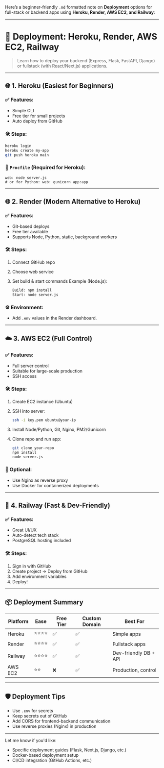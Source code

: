 Here’s a beginner-friendly `.md` formatted note on **Deployment** options for full-stack or backend apps using **Heroku, Render, AWS EC2, and Railway**:

---

# 🚀 **Deployment: Heroku, Render, AWS EC2, Railway**

> Learn how to deploy your backend (Express, Flask, FastAPI, Django) or fullstack (with React/Next.js) applications.

---

## 🌐 **1. Heroku (Easiest for Beginners)**

### ✅ Features:

* Simple CLI
* Free tier for small projects
* Auto deploy from GitHub

### 🛠️ Steps:

```bash
heroku login
heroku create my-app
git push heroku main
```

### 📁 `Procfile` (Required for Heroku):

```
web: node server.js
# or for Python: web: gunicorn app:app
```

---

## 🌐 **2. Render (Modern Alternative to Heroku)**

### ✅ Features:

* Git-based deploys
* Free tier available
* Supports Node, Python, static, background workers

### 🛠️ Steps:

1. Connect GitHub repo
2. Choose web service
3. Set build & start commands
   Example (Node.js):

   ```bash
   Build: npm install  
   Start: node server.js
   ```

### ⚙️ Environment:

* Add `.env` values in the Render dashboard.

---

## ☁️ **3. AWS EC2 (Full Control)**

### ✅ Features:

* Full server control
* Suitable for large-scale production
* SSH access

### 🛠️ Steps:

1. Create EC2 instance (Ubuntu)
2. SSH into server:

   ```bash
   ssh -i key.pem ubuntu@your-ip
   ```
3. Install Node/Python, Git, Nginx, PM2/Gunicorn
4. Clone repo and run app:

   ```bash
   git clone your-repo
   npm install
   node server.js
   ```

### 🧱 Optional:

* Use Nginx as reverse proxy
* Use Docker for containerized deployments

---

## 🚄 **4. Railway (Fast & Dev-Friendly)**

### ✅ Features:

* Great UI/UX
* Auto-detect tech stack
* PostgreSQL hosting included

### 🛠️ Steps:

1. Sign in with GitHub
2. Create project → Deploy from GitHub
3. Add environment variables
4. Deploy!

---

## 📦 Deployment Summary

| Platform | Ease | Free Tier | Custom Domain | Best For              |
| -------- | ---- | --------- | ------------- | --------------------- |
| Heroku   | ⭐⭐⭐⭐ | ✅         | ✅             | Simple apps           |
| Render   | ⭐⭐⭐⭐ | ✅         | ✅             | Fullstack apps        |
| Railway  | ⭐⭐⭐⭐ | ✅         | ✅             | Dev-friendly DB + API |
| AWS EC2  | ⭐⭐   | ❌         | ✅             | Production, control   |

---

## 🛡️ Deployment Tips

* Use `.env` for secrets
* Keep secrets out of GitHub
* Add CORS for frontend-backend communication
* Use reverse proxies (Nginx) in production

---

Let me know if you'd like:

* Specific deployment guides (Flask, Next.js, Django, etc.)
* Docker-based deployment setup
* CI/CD integration (GitHub Actions, etc.)
